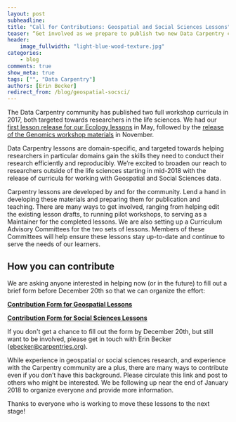 ```yaml
---
layout: post
subheadline:
title: "Call for Contributions: Geospatial and Social Sciences Lessons"
teaser: “Get involved as we prepare to publish two new Data Carpentry curricula” 
header:
    image_fullwidth: "light-blue-wood-texture.jpg"
categories:
    - blog
comments: true
show_meta: true
tags: ["", "Data Carpentry"]
authors: [Erin Becker]
redirect_from: /blog/geospatial-socsci/
---
```


The Data Carpentry community has published two full workshop curricula in 2017, both targeted towards researchers in the life sciences. We had our [first lesson release for our Ecology lessons](http://www.datacarpentry.org/blog/lesson-release/) in May, followed by the [release of the Genomics workshop materials](http://www.datacarpentry.org/blog/genomics-lesson-release/) in November. 

Data Carpentry lessons are domain-specific, and targeted towards helping researchers in particular domains gain the skills they need to conduct their research efficiently and reproducibly. We’re excited to broaden our reach to researchers outside of the life sciences starting in mid-2018 with the release of curricula for working with Geospatial and Social Sciences data.

Carpentry lessons are developed by and for the community. Lend a hand in developing these materials and preparing them for publication and teaching. There are many ways to get involved, ranging from helping edit the existing lesson drafts, to running pilot workshops, to serving as a Maintainer for the completed lessons. We are also setting up a Curriculum Advisory Committees for the two sets of lessons. Members of these Committees will help ensure these lessons stay up-to-date and continue to serve the needs of our learners. 

## How you can contribute

We are asking anyone interested in helping now (or in the future) to fill out a brief form before December 20th so that we can organize the effort: 

**[Contribution Form for Geospatial Lessons](https://docs.google.com/forms/d/e/1FAIpQLSdGuRImR4o6r9MuESiJjRXac3atxdtaNDbvT8pIlIGAMyRq3Q/viewform?usp=sf_link)**

**[Contribution Form for Social Sciences Lessons](https://docs.google.com/forms/d/e/1FAIpQLScJcxfAQaKAotiaG6AUlF2EJf8Ff9kkhc8Rml_dcVG1aPtiuA/viewform?usp=sf_link)**

If you don't get a chance to fill out the form by December 20th, but still want to be involved, please get in touch with Erin Becker (ebecker@carpentries.org). 

While experience in geospatial or social sciences research, and experience with the Carpentry community are a plus, there are many ways to contribute even if you don’t have this background. Please circulate this link and post to others who might be interested. We be following up near the end of January 2018 to organize everyone and provide more information. 

Thanks to everyone who is working to move these lessons to the next stage!

